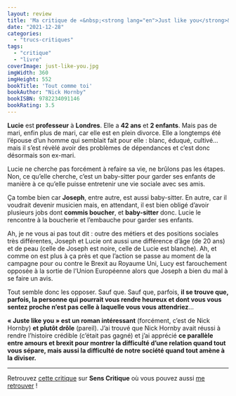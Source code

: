 ```yaml
---
layout: review
title: 'Ma critique de «&nbsp;<strong lang="en">Just like you</strong>&nbsp;» de <em>Nick Hornby</em>'
date: "2021-12-28"
categories: 
  - "trucs-critiques"
tags: 
  - "critique"
  - "livre"
coverImage: just-like-you.jpg
imgWidth: 360
imgHeight: 552
bookTitle: 'Tout comme toi'
bookAuthor: "Nick Hornby"
bookISBN: 9782234091146  
bookRating: 3.5
---
```


**Lucie** est **professeur** à **Londres**. Elle a **42 ans** et **2 enfants**. Mais pas de mari, enfin plus de mari, car elle est en plein divorce. Elle a longtemps été l’épouse d’un homme qui semblait fait pour elle : blanc, éduqué, cultivé… mais il s’est révèlé avoir des problèmes de dépendances et c’est donc désormais son ex-mari.

Lucie ne cherche pas forcément à refaire sa vie, ne brûlons pas les étapes. Non, ce qu’elle cherche, c’est un baby-sitter pour garder ses enfants de manière à ce qu’elle puisse entretenir une vie sociale avec ses amis.

Ça tombe bien car **Joseph**, entre autre, est aussi baby-sitter. En autre, car il voudrait devenir musicien mais, en attendant, il est bien obligé d’avoir plusieurs jobs dont **commis boucher**, et **baby-sitter** donc. Lucie le rencontre à la boucherie et l’embauche pour garder ses enfants.

Ah, je ne vous ai pas tout dit : outre des métiers et des positions sociales très différentes, Joseph et Lucie ont aussi une différence d’âge (de 20 ans) et de peau (celle de Joseph est noire, celle de Lucie est blanche). Ah, et comme on est plus à ça près et que l’action se passe au moment de la campagne pour ou contre le Brexit au Royaume Uni, Lucy est farouchement opposée à la sortie de l’Union Européenne alors que Joseph a bien du mal à se faire un avis.

Tout semble donc les opposer. Sauf que. Sauf que, parfois, **il se trouve que, parfois, la personne qui pourrait vous rendre heureux et dont vous vous sentez proche n’est pas celle à laquelle vous vous attendriez**…

**« Juste like you » est un roman intéressant** (forcément, c’est de Nick Hornby) **et plutôt drôle** (pareil). J’ai trouvé que Nick Hornby avait réussi à rendre l’histoire crédible (c’était pas gagné) et j’ai apprécié **ce parallèle entre amours et brexit pour montrer la difficulté d’une relation quand tout vous sépare, mais aussi la difficulté de notre société quand tout amène à la diviser.**
 
* * *

Retrouvez [cette critique](https://www.senscritique.com/livre/Just_like_you/critique/261336945) sur **Sens Critique** où vous pouvez aussi [me retrouver](http://www.senscritique.com/Arnaud_Malon) !
